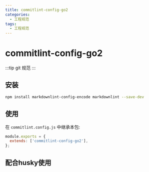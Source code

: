 ```yaml
---
title: commitlint-config-go2
categories:
  - 工程规范
tags:
  - 工程规范
---
```


# commitlint-config-go2

:::tip
 git 规范
:::

## 安装

```bash
npm install markdownlint-config-encode markdownlint --save-dev

```

## 使用

在 `commitlint.config.js` 中继承本包:

```js
module.exports = {
  extends: ['commitlint-config-go2'],
};
```


## 配合husky使用

